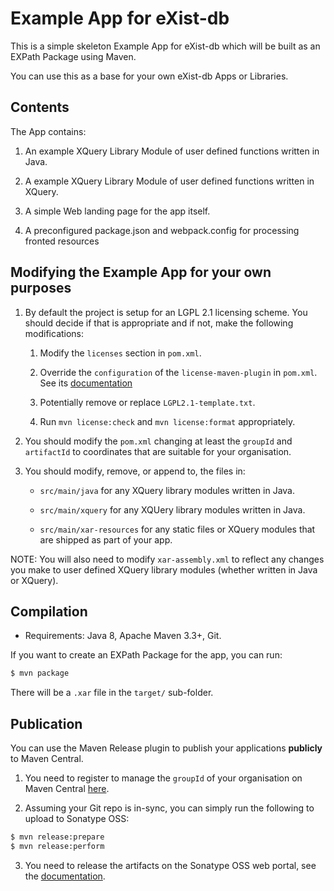 # Example App for eXist-db

This is a simple skeleton Example App for eXist-db which will be built as an EXPath Package using Maven.

You can use this as a base for your own eXist-db Apps or Libraries.

## Contents

The App contains:

1.  An example XQuery Library Module of user defined functions written in Java.

2.  A example XQuery Library Module of user defined functions written in XQuery.

3.  A simple Web landing page for the app itself.

4.  A preconfigured package.json and webpack.config for processing fronted resources


## Modifying the Example App for your own purposes

1.  By default the project is setup for an LGPL 2.1 licensing scheme. You should decide if that is appropriate and if not, make the following modifications:

    1.  Modify the `licenses` section in `pom.xml`.

    2.  Override the `configuration` of the `license-maven-plugin` in `pom.xml`. See its [documentation](http://code.mycila.com/license-maven-plugin/)

    3.  Potentially remove or replace `LGPL2.1-template.txt`.

    4.  Run `mvn license:check` and `mvn license:format` appropriately.

1.  You should modify the `pom.xml` changing at least the `groupId` and `artifactId` to coordinates that are suitable for your organisation.

2.  You should modify, remove, or append to, the files in:
    *   `src/main/java` for any XQuery library modules written in Java.

    *   `src/main/xquery` for any XQUery library modules written in Java.

    *   `src/main/xar-resources` for any static files or XQuery modules that are shipped as part of your app.

NOTE: You will also need to modify `xar-assembly.xml` to reflect any changes you make to user defined XQuery library modules (whether written in Java or XQuery).

## Compilation

*   Requirements: Java 8, Apache Maven 3.3+, Git.

If you want to create an EXPath Package for the app, you can run:

```bash
$ mvn package
```

There will be a `.xar` file in the `target/` sub-folder.

## Publication

You can use the Maven Release plugin to publish your applications **publicly** to Maven Central.

1.  You need to register to manage the `groupId` of your organisation on Maven Central  [here](http://central.sonatype.org/pages/ossrh-guide.html#create-a-ticket-with-sonatype).

2.  Assuming your Git repo is in-sync, you can simply run the following to upload to Sonatype OSS:

```bash
$ mvn release:prepare
$ mvn release:perform
```

3.  You need to release the artifacts on the Sonatype OSS web portal, see the [documentation](http://central.sonatype.org/pages/ossrh-guide.html#releasing-to-central).
